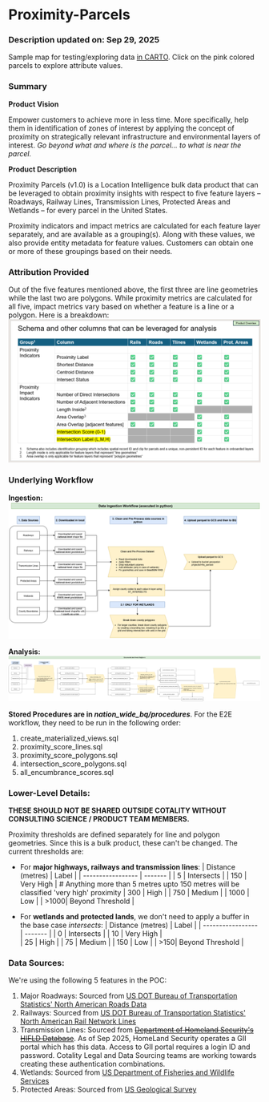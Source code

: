 # Proximity-Parcels
### Description updated on: Sep 29, 2025
Sample map for testing/exploring data [in CARTO](https://clausa.app.carto.com/viewer/2af35209-5a50-4e3d-9d5f-a0ed11b30804). Click on the pink colored parcels to explore attribute values.

### Summary
**Product Vision**

Empower customers to achieve more in less time. More specifically, help them in identification of zones of interest by applying the concept of proximity on strategically relevant infrastructure and environmental layers of interest. 
*Go beyond what and where is the parcel… to what is near the parcel.* 

**Product Description**

Proximity Parcels (v1.0) is a Location Intelligence bulk data product that can be leveraged to obtain proximity insights with respect to five feature layers – Roadways, Railway Lines, Transmission Lines, Protected Areas and Wetlands – for every parcel in the United States. 

Proximity indicators and impact metrics are calculated for each feature layer separately, and are available as a grouping(s). Along with these values, we also provide entity metadata for feature values. Customers can obtain one or more of these groupings based on their needs.

### Attribution Provided
Out of the five features mentioned above, the first three are line geometries while the last two are polygons. While proximity metrics are calculated for all five, impact metrics vary based on whether a feature is a line or a polygon. Here is a breakdown:
![Schema](docs/schema.png)


### Underlying Workflow
**Ingestion:**
![Ingestion in python](docs/ingestion.png)

**Analysis:**
![Analysis in BQ](docs/analysis.png)

**Stored Procedures are in *nation_wide_bq/procedures***. For the E2E workflow, they need to be run in the following order:
1. create_materialized_views.sql
2. proximity_score_lines.sql
3. proximity_score_polygons.sql
4. intersection_score_polygons.sql
5. all_encumbrance_scores.sql

### Lower-Level Details:
**THESE SHOULD NOT BE SHARED OUTSIDE COTALITY WITHOUT CONSULTING SCIENCE / PRODUCT TEAM MEMBERS.**

Proximity thresholds are defined separately for line and polygon geometries. Since this is a bulk product, these can't be changed. The current thresholds are:

* For **major highways, railways and transmission lines**:
    | Distance (metres) | Label |
    | ----------------- | ------- |
    | 5    | Intersects |
    | 150  | Very High  | # Anything more than 5 metres upto 150 metres will be classified 'very high' proximity
    | 300  | High       |
    | 750  | Medium     |
    | 1000 | Low        |
    | >1000| Beyond Threshold | 

* For **wetlands and protected lands**, we don't need to apply a buffer in the base case *intersects*:
    | Distance (metres) | Label |
    | ----------------- | ------- |
    | 0   | Intersects |
    | 10  | Very High  |             
    | 25  | High       |
    | 75  | Medium     |
    | 150 | Low        |
    | >150| Beyond Threshold |


### Data Sources:
We're using the following 5 features in the POC:
1. Major Roadways: Sourced from [US DOT Bureau of Transportation Statistics' North American Roads Data](https://geodata.bts.gov/datasets/usdot::north-american-roads/about)
2. Railways: Sourced from [US DOT Bureau of Transportation Statistics' North American Rail Network Lines](https://geodata.bts.gov/datasets/usdot::north-american-rail-network-lines/about)
3. Transmission Lines: Sourced from ~~[Department of Homeland Security's HIFLD Database](https://hifld-geoplatform.hub.arcgis.com/datasets/geoplatform::transmission-lines-1/about)~~. As of Sep 2025, HomeLand Security operates a GII portal which has this data. Access to GII portal requires a login ID and password. Cotality Legal and Data Sourcing teams are working towards creating these authentication combinations.
4. Wetlands: Sourced from [US Department of Fisheries and Wildlife Services](https://www.fws.gov/program/national-wetlands-inventory/download-state-wetlands-data)
5. Protected Areas: Sourced from [US Geological Survey](https://www.sciencebase.gov/catalog/item/6759abcfd34edfeb8710a004) 